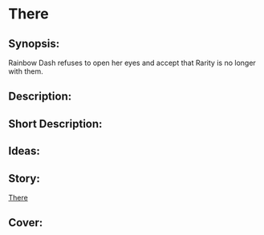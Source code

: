 # There

## Synopsis:
Rainbow Dash refuses to open her eyes and accept that Rarity is no longer with them.

## Description:


## Short Description:


## Ideas:


## Story:
[There](./there.md)

## Cover:
